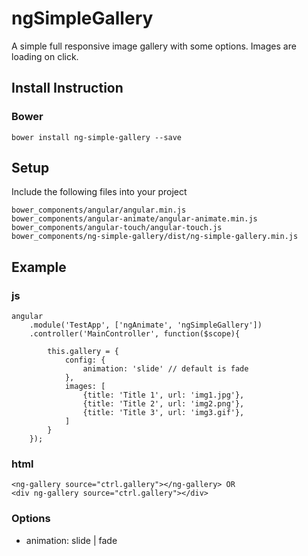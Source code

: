 # ngSimpleGallery
A simple full responsive image gallery with some options. Images are loading on click.


## Install Instruction ##
### Bower ###
```
bower install ng-simple-gallery --save 
```
## Setup ##
Include the following files into your project
```
bower_components/angular/angular.min.js
bower_components/angular-animate/angular-animate.min.js
bower_components/angular-touch/angular-touch.js
bower_components/ng-simple-gallery/dist/ng-simple-gallery.min.js
```

## Example ##
### js ###
```
angular
    .module('TestApp', ['ngAnimate', 'ngSimpleGallery'])
    .controller('MainController', function($scope){

        this.gallery = {
            config: {
                animation: 'slide' // default is fade
            },
            images: [
                {title: 'Title 1', url: 'img1.jpg'},
                {title: 'Title 2', url: 'img2.png'},
                {title: 'Title 3', url: 'img3.gif'},
            ]
        }
    });
```
### html ###
```
<ng-gallery source="ctrl.gallery"></ng-gallery> OR 
<div ng-gallery source="ctrl.gallery"></div>
```

### Options ###
* animation: slide | fade